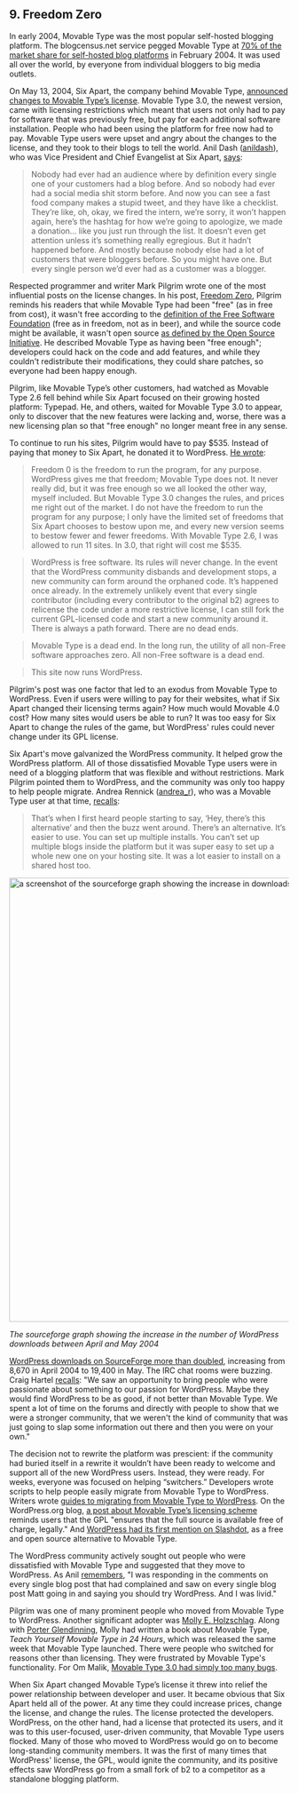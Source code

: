 ## 9. Freedom Zero

In early 2004, Movable Type was the most popular self-hosted blogging platform. The blogcensus.net service pegged Movable Type at [70% of the market share for self-hosted blog platforms](http://web.archive.org/web/20040202101816/http://blogcensus.net/?page=tools) in February 2004. It was used all over the world, by everyone from individual bloggers to big media outlets.

On May 13, 2004, Six Apart, the company behind Movable Type, [announced changes to Movable Type’s license](http://web.archive.org/web/20040605225637/http://www.sixapart.com/corner/archives/2004/05/movable_type_de.shtml). Movable Type 3.0, the newest version, came with licensing restrictions which meant that users not only had to pay for software that was previously free, but pay for each additional software installation. People who had been using the platform for free now had to pay. Movable Type users were upset and angry about the changes to the license, and they took to their blogs to tell the world. Anil Dash ([anildash](https://profiles.wordpress.org/anildash/)), who was Vice President and Chief Evangelist at Six Apart, [says](http://archive.wordpress.org/interviews/2013_06_28_Dash.html#L9): 

> Nobody had ever had an audience where by definition every single one of your customers had a blog before. And so nobody had ever had a social media shit storm before. And now you can see a fast food company makes a stupid tweet, and they have like a checklist. They’re like, oh, okay, we fired the intern, we’re sorry, it won’t happen again, here’s the hashtag for how we’re going to apologize, we made a donation… like you just run through the list. It doesn’t even get attention unless it’s something really egregious. But it hadn’t happened before. And mostly because nobody else had a lot of customers that were bloggers before. So you might have one. But every single person we’d ever had as a customer was a blogger.

Respected programmer and writer Mark Pilgrim wrote one of the most influential posts on the license changes. In his post, [Freedom Zero](http://web.archive.org/web/20070911032533/http://diveintomark.org/archives/2004/05/14/freedom-0), Pilgrim reminds his readers that while Movable Type had been "free" (as in free from cost), it wasn't free according to the [definition of the Free Software Foundation](http://www.gnu.org/philosophy/free-sw.html) (free as in freedom, not as in beer), and while the source code might be available, it wasn't open source [as defined by the Open Source Initiative](http://opensource.org/docs/definition.php). He described Movable Type as having been "free enough"; developers could hack on the code and add features, and while they couldn't redistribute their modifications, they could share patches, so everyone had been happy enough. 

Pilgrim, like Movable Type’s other customers, had watched as Movable Type 2.6 fell behind while Six Apart focused on their growing hosted platform: Typepad. He, and others, waited for Movable Type 3.0 to appear, only to discover that the new features were lacking and, worse, there was a new licensing plan so that "free enough" no longer meant free in any sense.

To continue to run his sites, Pilgrim would have to pay $535. Instead of paying that money to Six Apart, he donated it to WordPress. [He wrote](http://web.archive.org/web/20070911032533/http://diveintomark.org/archives/2004/05/14/freedom-0):

> Freedom 0 is the freedom to run the program, for any purpose. WordPress gives me that freedom; Movable Type does not. It never really did, but it was free enough so we all looked the other way, myself included. But Movable Type 3.0 changes the rules, and prices me right out of the market. I do not have the freedom to run the program for any purpose; I only have the limited set of freedoms that Six Apart chooses to bestow upon me, and every new version seems to bestow fewer and fewer freedoms. With Movable Type 2.6, I was allowed to run 11 sites. In 3.0, that right will cost me $535.

> WordPress is free software. Its rules will never change. In the event that the WordPress community disbands and development stops, a new community can form around the orphaned code. It’s happened once already. In the extremely unlikely event that every single contributor (including every contributor to the original b2) agrees to relicense the code under a more restrictive license, I can still fork the current GPL-licensed code and start a new community around it. There is always a path forward. There are no dead ends.

> Movable Type is a dead end. In the long run, the utility of all non-Free software approaches zero. All non-Free software is a dead end.

> This site now runs WordPress. 

Pilgrim's post was one factor that led to an exodus from Movable Type to WordPress. Even if users were willing to pay for their websites, what if Six Apart changed their licensing terms again? How much would Movable 4.0 cost? How many sites would users be able to run? It was too easy for Six Apart to change the rules of the game, but WordPress' rules could never change under its GPL license.

Six Apart's move galvanized the WordPress community. It helped grow the WordPress platform. All of those dissatisfied Movable Type users were in need of a blogging platform that was flexible and without restrictions. Mark Pilgrim pointed them to WordPress, and the community was only too happy to help people migrate. Andrea Rennick ([andrea_r](https://profiles.wordpress.org/andrea_r/)), who was a Movable Type user at that time, [recalls](http://archive.wordpress.org/interviews/2014_06_05_Rennick_A.html#L15):

> That’s when I first heard people starting to say, ‘Hey, there’s this alternative’ and then the buzz went around. There’s an alternative. It’s easier to use. You can set up multiple installs. You can’t set up multiple blogs inside the platform but it was super easy to set up a whole new one on your hosting site. It was a lot easier to install on a shared host too.

<img src="../../Resources/images/9/sourceforge-downloads.png" alt="a screenshot of the sourceforge graph showing the increase in downloads" width="800px" />

*The sourceforge graph showing the increase in the number of WordPress downloads between April and May 2004*

[WordPress downloads on SourceForge more than doubled](http://sourceforge.net/projects/cafelog/files/WordPress/stats/timeline?dates=2003-04-01+to+2005-04-01), increasing from 8,670 in April 2004 to 19,400 in May. The IRC chat rooms were buzzing. Craig Hartel [recalls](http://archive.wordpress.org/interviews/2013_04_21_Hartel.html#L49): "We saw an opportunity to bring people who were passionate about something to our passion for WordPress. Maybe they would find WordPress to be as good, if not better than Movable Type. We spent a lot of time on the forums and directly with people to show that we were a stronger community, that we weren't the kind of community that was just going to slap some information out there and then you were on your own."

The decision not to rewrite the platform was prescient: if the community had buried itself in a rewrite it wouldn’t have been ready to welcome and support all of the new WordPress users. Instead, they were ready. For weeks, everyone was focused on helping “switchers.” Developers wrote scripts to help people easily migrate from Movable Type to WordPress. Writers wrote [guides to migrating from Movable Type to WordPress](http://carthik.net/blog/vault/2004/05/14/movabletype-to-wordpress/). On the WordPress.org blog, [a post about Movable Type’s licensing scheme](http://wordpress.org/news/2004/05/new-pricing-scheme/) reminds users that the GPL "ensures that the full source is available free of charge, legally." And [WordPress had its first mention on Slashdot](http://developers.slashdot.org/story/04/05/14/1314256/bloggers-assail-movable-types-new-pricing-scheme), as a free and open source alternative to Movable Type. 

The WordPress community actively sought out people who were dissatisfied with Movable Type and suggested that they move to WordPress. As Anil [remembers](http://archive.wordpress.org/interviews/2013_06_28_Dash.html#L9), "I was responding in the comments on every single blog post that had complained and saw on every single blog post Matt going in and saying you should try WordPress. And I was livid."

Pilgrim was one of many prominent people who moved from Movable Type to WordPress. Another significant adopter was [Molly E. Holzschlag](http://www.molly.com/). Along with [Porter Glendinning](http://www.g9g.org/), Molly had written a book about Movable Type, _Teach Yourself Movable Type in 24 Hours_, which was released the same week that Movable Type launched. There were people who switched for reasons other than licensing. They were frustrated by Movable Type's functionality. For Om Malik, [Movable Type 3.0 had simply too many bugs](http://gigaom.com/2004/05/29/the-word-press-switch/). 

When Six Apart changed Movable Type’s license it threw into relief the power relationship between developer and user. It became obvious that Six Apart held all of the power. At any time they could increase prices, change the license, and change the rules. The license protected the developers. WordPress, on the other hand, had a license that protected its users, and it was to this user-focused, user-driven community, that Movable Type users flocked. Many of those who moved to WordPress would go on to become long-standing community members. It was the first of many times that WordPress' license, the GPL, would ignite the community, and its positive effects saw WordPress go from a small fork of b2 to a competitor as a standalone blogging platform.
